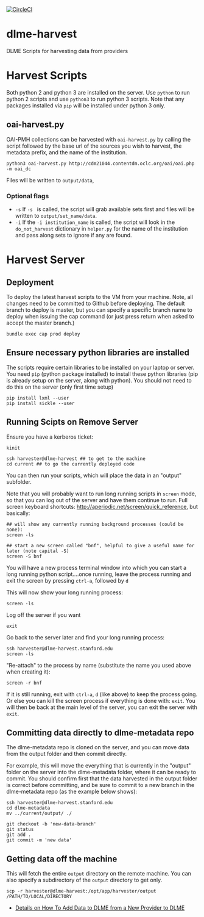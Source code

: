 [![CircleCI](https://circleci.com/gh/sul-dlss/dlme-harvest.svg?style=svg)](https://circleci.com/gh/sul-dlss/dlme-harvest)

# dlme-harvest
DLME Scripts for harvesting data from providers

# Harvest Scripts

Both python 2 and python 3 are installed on the server.  Use `python` to run python 2 scripts and use
`python3` to run python 3 scripts.  Note that any packages installed via `pip` will be installed under python 3 only.

## oai-harvest.py

OAI-PMH collections can be harvested with `oai-harvest.py` by calling the script followed by the base url of the sources you wish to harvest, the metadata prefix, and the name of the institution.
```
python3 oai-harvest.py http://cdm21044.contentdm.oclc.org/oai/oai.php -m oai_dc
```
Files will be written to `output/data`,

### Optional flags
* `-s` If `-s ` is called, the script will grab available sets first and files will be written to `output/set_name/data`.
* `-i` If the `-i institution_name` is called, the script will look in the `do_not_harvest` dictionary in `helper.py` for the name of the institution and pass along sets to ignore if any are found.

# Harvest Server

## Deployment

To deploy the latest harvest scripts to the VM from your machine.  Note, all changes
need to be committed to Github before deploying.  The default branch to deploy is
master, but you can specify a specific branch name to deploy when issuing the cap command (or just press
return when asked to accept the master branch.)

`bundle exec cap prod deploy`

## Ensure necessary python libraries are installed

The scripts require certain libraries to be installed on your laptop or server.
You need `pip` (python package installed) to install these python libraries
(pip is already setup on the server, along with python).  You should not need to
do this on the server (only first time setup)

```
pip install lxml --user
pip install sickle --user
```

## Running Scipts on Remove Server

Ensure you have a kerberos ticket:
```
kinit
```

```
ssh harvester@dlme-harvest ## to get to the machine
cd current ## to go the currently deployed code
```

You can then run your scripts, which will place the data in an "output" subfolder.

Note that you will probably want to run long running scripts in `screen` mode, so that
you can log out of the server and have them continue to run.
Full screen keyboard shortcuts: http://aperiodic.net/screen/quick_reference,
but basically:

```
## will show any currently running background processes (could be none):
screen -ls

## start a new screen called "bnf", helpful to give a useful name for later (note capital -S)
screen -S bnf
```

You will have a new process terminal window into which you can start a long running python
script....once running, leave the process running and exit the screen by
pressing `ctrl-a`, followed by `d`

This will now show your long running process:

```
screen -ls
```

Log off the server if you want

```
exit
```

Go back to the server later and find your long running process:

```
ssh harvester@dlme-harvest.stanford.edu
screen -ls
```

"Re-attach" to the process by name (substitute the name you used above when creating it):

```
screen -r bnf
```

If it is still running, exit with `ctrl-a`, `d` (like above) to keep the process going.
Or else you can kill the screen process if everything is done with: `exit`.  You will then be back at the main level
of the server, you can exit the server with `exit`.


## Committing data directly to dlme-metadata repo

The dlme-metadata repo is cloned on the server, and you can move data from the output folder and
then commit directly.

For example, this will move the everything that is currently in the "output" folder
on the server into the dlme-metadata folder, where it can be ready to commit.
You should confirm first that the data harvested in the output folder is correct
before committing, and be sure to commit to a new branch in the dlme-metadata repo
(as the example below shows):

```
ssh harvester@dlme-harvest.stanford.edu
cd dlme-metadata
mv ../current/output/ ./

git checkout -b 'new-data-branch'
git status
git add .
git commit -m 'new data'
```

## Getting data off the machine

This will fetch the entire `output` directory on the remote machine.  You can also specify
a subdirectory of the `output` directory to get only.

```
scp -r harvester@dlme-harvest:/opt/app/harvester/output /PATH/TO/LOCAL/DIRECTORY
```


* [Details on How To Add Data to DLME from a New Provider to DLME](docs/add_data_source.md)
